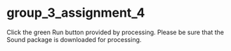 # group_3_assignment_4
Click the green Run button provided by processing. Please be sure that the Sound package is downloaded for processing. 